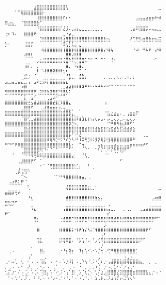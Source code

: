 ⠀⠀⠀⠀⠀⠀⠀⠀⠀⣴⣿⣿⣿⣿⣿⣿⣿⣿⣿⢣⠀⠀⠀⠀⠀⠀⠀⠀⠀⠀⠀⠀⠀⠀⠀⠀⠀⠀⠀⠀⠀⠀⠀⠀⠀⠀⠀⠀⣀⠀⠀⠀⠁⠉⢿⣿⣿⣿⣿⣿⣿⠂⠀⠀⠀⠀⠀⠀⠀⠀⠀⠀⠀⠀⠀⠀⠀⠀⠀⠀⠀⠀⠀⠀⠀⠀⠀⠀⠀⠀
⠀⠀⠀⠀⠀⠀⠀⠀⠀⠀⢸⣿⣿⣿⣿⣿⣿⣿⠏⠆⠂⠀⠀⠀⠀⠀⠀⠀⠀⠀⠀⠀⠀⠀⠀⠀⠀⠀⠀⠀⠀⣠⣤⣤⣴⣶⡶⠗⠾⠿⣴⣦⡀⠀⠈⣿⣿⣿⣿⡷⠁⠀⠀⠀⠀⠀⠀⠀⠀⠀⠀⠀⠀⠀⠀⠀⠀⠀⠀⠀⠀⠀⠀⠀⠀⠀⠀⠀⠀⠀
⠀⠀⠀⠀⠀⠀⠀⠀⠀⠀⠘⣿⣿⣿⣿⣿⣿⡏⣜⡸⠄⣠⣶⣄⣀⣀⣀⣀⣀⡀⡀⠀⠀⠀⠀⠀⠀⠀⠀⢀⣴⠿⣻⣿⡭⠤⢤⣄⣀⢐⠆⠹⠄⠀⠀⣿⣿⣿⠟⠀⠀⠀⠀⠀⠀⠀⠀⣀⠐⡴⣀⠀⠀⠀⠀⠀⠀⠀⠀⠀⠀⠀⠀⠀⠀⠀⠀⠀⠀⠀
⠀⠀⠀⠀⠀⠀⠀⠀⠀⠀⠀⣹⣿⣿⣿⣿⣿⣿⢴⣻⣿⣿⣿⣿⢿⣿⣿⣿⣿⣿⣿⣷⣦⠀⠀⠀⠀⠀⠀⠜⢉⢟⡧⣶⣿⣷⡶⣦⣭⡓⠂⠀⠀⠀⠀⢸⣿⡏⠀⠀⠀⠀⠀⠀⠀⠀⠐⠿⢢⡃⢧⡆⣄⠀⠀⠀⠀⠀⠀⠀⠀⠀⠀⠀⠀⠀⠀⠀⠀⠀
⠀⠀⠀⠀⠀⠀⠀⠀⠀⠀⠀⠸⣿⣿⣿⣿⣿⣿⢸⣿⣿⡿⣿⣿⣿⣿⣿⣿⣿⡿⣿⡜⢿⢧⠀⠀⠀⠀⠀⠀⠘⠼⠀⠛⠧⠟⠀⡜⠿⠀⠀⠀⠀⠀⠀⢼⣿⣇⠀⠀⠀⠀⠀⠀⠀⠀⠀⠀⣿⠿⣼⣿⣿⠀⠀⠀⠀⠀⠀⠀⠀⠀⠀⠀⠀⠀⠀⠀⠀⠀
⠀⠀⠀⠀⠀⠀⠀⠀⠀⠀⡠⣦⣿⣿⣿⣿⣿⣿⢬⣿⠳⠿⡛⣿⣿⠥⠙⠃⠉⠀⠉⠁⠀⠸⠂⠀⠀⠀⠀⠀⠀⠀⠀⠀⠀⠀⠐⠁⠀⠀⠀⠀⠀⠀⠀⢸⡏⡀⠀⡀⠀⠀⠀⠀⠀⠀⠀⠀⣿⡀⠈⢯⣿⡀⠀⠀⠀⠀⠀⠀⠀⠀⠀⠀⠀⠀⠀⠀⠀⠀
⠀⠀⠀⠀⠀⠀⠀⠀⠀⠀⡇⠈⢼⡿⣿⣽⣿⣿⣂⠆⠀⠀⠀⠉⠀⠁⠀⠀⠀⠀⠀⠀⠀⠀⠀⠀⠀⠀⠀⠀⠀⠀⠀⠀⠀⠀⠀⠀⠀⠀⠀⠀⠀⠀⠀⣾⡰⠀⠈⠀⠀⠀⠀⠀⠀⠀⠀⠀⠘⣧⣀⠀⣾⣷⡄⠀⠀⠀⠀⠀⡀⢀⡀⡀⢄⡠⢀⠤⡀⡄
⣠⣀⣤⣀⣤⣌⣀⢠⠀⣠⠗⣒⡿⡇⣿⣯⣿⣿⣯⣆⠁⠀⠀⠀⠀⠀⠀⠀⠀⠀⠀⠀⠀⠀⠀⠀⠀⠀⠀⠀⠀⠀⠀⠀⠀⠀⠀⠀⠀⠀⠀⠀⠀⠀⠰⡿⠀⠀⠀⠀⠀⠀⠀⠀⠀⠀⢀⣀⣴⣼⡿⠿⠿⠽⠛⠛⠒⠓⠚⠓⠚⠋⠉⠈⠉⠉⠉⠈⠉⠉
⣻⢿⣿⣿⣿⣿⣿⣿⣿⠟⢀⣽⣿⣷⣽⣿⣯⢻⣿⡧⠅⠀⠀⠀⠀⠀⠀⠀⠀⠀⠀⠀⠀⠀⠀⠀⠀⠀⠀⠀⠀⠀⠀⠀⠀⠀⠀⠀⠀⠀⠀⠀⠀⠀⠁⡇⠀⣠⠊⠀⠀⠀⢀⣠⠴⠚⠉⠉⠀⠀⠀⠀⠀⠀⠀⠀⠀⠀⠀⠀⠀⠀⠀⠀⠀⠀⠀⠀⠀⠀
⣿⣿⣿⣿⣿⣿⣿⣚⣢⣾⣼⣿⣿⣿⣿⣞⣯⡹⣿⣿⣄⠀⠀⠀⠀⠀⠀⠀⠀⠀⠀⢰⠀⠀⠀⠀⠀⠀⠀⠀⠀⠀⠀⠀⠀⠀⠀⠀⠀⠀⠀⠀⠀⠀⢀⣿⣿⠋⠀⠀⢀⣼⣿⣶⣶⣆⡦⢤⣀⣀⡀⠀⡀⠀⠀⠀⠀⠀⠀⠀⠀⠀⠀⠀⠀⠀⠀⠀⠀⠀
⣿⣿⣿⣿⣿⣿⣿⣿⣿⣿⣿⣿⣿⣿⣿⣿⣿⣿⣿⣿⡷⣄⠀⠀⠀⠀⠀⠀⠀⠀⠀⠘⣧⣔⣴⣤⠄⡀⢠⣶⣶⠟⠀⠀⠀⠀⠀⠀⠀⠀⠀⠀⠀⠀⠈⣿⢋⣀⣴⣶⣿⣿⣿⣿⣿⣿⣿⣿⣷⣾⣯⡿⣶⣱⣆⡖⣤⢆⡤⣠⠄⡤⣀⢄⡠⣀⠄⣄⢄⡠
⣿⣿⣿⣿⣿⣿⣿⣿⣿⣿⣿⣿⣿⣿⣿⣿⣿⣿⣿⣿⡽⣙⢆⠀⠀⠀⠀⠀⠀⠀⠀⠀⠉⠛⠿⠻⣷⡼⠿⠋⠁⠀⠀⠀⠀⠀⠀⠀⠀⠀⠀⠀⠀⠀⠀⣿⣾⣿⣿⣿⣿⣿⣿⣿⣿⣿⣿⣿⣿⣿⣿⣿⣿⣿⣾⣿⣿⣾⣷⣯⣿⣵⣯⣾⣳⣯⣾⣾⡾⣵
⣿⣿⣿⣿⣿⣿⣿⣿⣿⣿⣿⣿⣿⣿⣿⣿⣿⣿⣿⣿⡧⠋⠚⣜⠀⠀⠀⠀⠀⠀⠀⠀⠀⠀⠀⠀⠀⠀⠀⠀⠀⠀⠀⢀⣀⠀⠀⠀⠀⠀⠀⠀⠀⠀⠀⣿⣿⣿⣿⣿⣿⣿⠿⢿⠻⡙⠫⠙⠎⡑⠣⠛⠸⠭⢛⡹⠯⡻⡝⢿⡽⣻⢿⡿⣿⣿⣿⣿⠿⠛
⠛⠙⠋⠟⠿⣿⣿⣿⣿⣿⣿⣿⣿⣿⣿⣿⣿⣿⣿⣿⣧⡂⠀⠉⢲⡀⠀⠀⠀⢤⣦⣤⣤⣤⣴⣤⣤⣠⣤⡶⠶⠶⠶⠞⠋⠀⠀⠀⠀⠀⠀⠀⠀⠀⢀⣿⣿⣿⣿⡿⠻⠙⠂⠈⠀⠁⠀⠀⠀⠁⠀⠀⠀⠀⠈⠁⠀⠁⠃⠌⠡⠋⠎⢓⡛⢿⠟⠉⠀⠀
⠀⠀⠈⠀⠀⠈⠙⠙⠻⢛⠿⠿⡿⣿⣿⣿⣿⣿⣿⣿⣿⣔⠀⠀⠈⢣⡀⠀⠀⠀⠀⠈⠁⠀⠀⠀⠀⠀⠀⠀⠀⠀⠀⠀⠀⠀⠀⠀⠀⠀⠀⠀⠀⢀⣸⣿⣿⡟⠋⠀⠁⠀⠀⠀⠀⠀⠀⠀⠀⠀⠀⠀⠀⠀⠀⠀⠀⠀⠀⠀⠀⠀⠀⠀⠀⠋⠀⠀⠀⠀
⠀⠀⠀⠀⢀⠀⠀⠀⠀⠀⠀⠂⠁⠈⢛⣿⣿⣿⣿⣿⣿⣿⣊⡄⠀⠀⠃⢀⠀⠀⠀⠀⠀⠀⠀⠀⠀⠀⠀⠀⠀⠀⠀⠀⠀⠀⠀⠀⠀⠀⠀⠀⢀⡾⢨⢻⠓⠀⠀⠀⠀⠀⠀⠀⠀⠀⠀⠀⠀⠀⠀⠀⠀⠀⠀⠀⠀⠀⠀⠀⠀⠀⠀⠀⠀⠀⠀⠀⠀⠀
⠀⠀⠀⠀⠀⠉⠢⠀⠀⠀⠀⠀⠀⠀⠀⠈⠉⠛⠻⣿⣿⣿⣿⣶⣤⡀⢀⠀⠀⠀⠀⠀⠀⠀⠀⠀⠀⠀⠀⠀⠀⠀⠀⠀⠀⠀⠀⠀⠀⠀⢠⣴⣟⣅⡟⠈⠀⠀⠀⠀⠀⠀⠀⠀⠀⠀⠀⠀⠀⠀⠀⠀⠀⠀⠀⠀⠀⠀⠀⠀⠀⠀⠀⠀⠀⠀⠀⠀⠀⠀
⠀⠀⠀⠀⠀⠀⠀⢃⠀⠀⠀⠀⠀⠀⠀⠀⠀⠀⠀⢼⣿⣿⣿⣿⣿⣿⣶⣀⠂⠀⠀⠀⠀⠀⠀⠀⠀⠀⠀⠀⠀⠀⠀⠀⠀⠀⠀⠀⣀⣶⣿⡿⢛⠞⠀⠀⠀⠀⠀⠀⠀⠀⠀⠀⠀⠀⠀⠀⠀⠀⠀⠀⠀⠀⠀⠀⠀⠀⠀⠀⠀⠀⠀⠀⠀⠀⠀⠀⠀⠀
⠀⠀⠀⠀⠀⠀⠀⠘⣆⠀⠀⠀⠀⠀⠀⠀⠀⠀⠀⣾⣿⣿⣿⣿⣿⣿⣿⣿⣷⣢⡄⠀⠀⠀⠀⠀⠀⠀⠀⠀⠀⠀⠀⠀⠀⠀⣠⣶⣿⣿⢷⡽⠋⠀⠀⠀⠀⠀⠀⠀⠀⠀⠀⠀⠀⠀⠀⠀⠀⠀⠀⠀⠀⠀⠀⠀⠀⠀⠀⠀⠀⢀⠀⠀⠀⠀⠀⠀⠀⠀
⠀⠀⠀⠀⠀⠀⠀⠀⠹⣆⠀⠀⠀⠀⠀⠀⠀⠀⢠⣿⣿⣿⣿⣿⣿⣿⣿⣿⣿⣿⣿⣷⣤⣀⡀⠀⠀⡀⢀⡀⠀⠀⢀⣠⣴⣾⣿⣿⣿⠟⠁⠀⠀⠀⠀⠀⠀⠀⠀⠀⠀⠀⠀⠀⠀⠀⠀⠀⠀⠀⠀⠀⠀⠀⠀⠀⠀⠀⠀⠀⠀⡎⠀⠀⠀⠀⠀⠀⠀⠀
⠀⠀⠀⠀⠀⠀⠀⠀⠀⢻⡆⠀⠀⠀⠀⠀⠀⢐⣾⣿⣿⠙⣿⣿⡿⣟⠿⣿⣿⣿⣿⣿⣿⣿⣾⣿⣷⣿⣿⣷⣿⣿⣿⣿⣿⣿⡿⠋⠁⠀⠀⠀⠀⠀⠀⠀⠀⠀⠀⠀⠀⠀⠀⠀⠀⠀⠀⠀⠀⠀⠀⠀⠀⠀⠀⠀⠀⠀⠀⠀⡸⠀⠀⠀⠀⠀⠀⠀⠀⠀
⠀⠀⠀⠀⠀⠀⠀⠀⠀⠀⣿⠀⠀⠀⠀⠀⠀⣿⣿⣿⣯⡅⢻⡟⢱⡌⢣⡍⢻⣿⣿⣿⣿⣿⣿⣿⣿⣿⣿⣿⣿⣿⣿⣿⡟⠋⠀⠀⠀⠀⠀⠀⠀⠀⠀⠀⠀⠀⠀⠀⠀⠀⠀⠀⠀⠀⠀⠀⠀⠀⠀⠀⠀⠀⠀⠀⠀⠀⠀⢠⠃⠀⠀⠀⠀⠀⠀⠀⠀⠀
⠀⠀⠀⠀⠀⠀⠀⠀⠀⠀⢹⣇⠀⠀⠀⠀⠀⡿⢿⠿⣿⠄⠘⡧⢡⠘⠤⠘⡠⢊⠻⣿⣿⣿⣿⣿⣿⣿⣿⣿⣿⣿⠟⠋⠀⠀⠀⠀⠀⠀⠀⠀⠀⠀⠀⠀⠀⡀⠀⠀⠀⠀⠀⠀⠀⠀⠀⠀⠀⠀⠀⠀⠀⠀⠀⠀⠀⠀⠀⡘⠀⠀⠀⠀⠀⠀⠀⠀⠀⠀
⠀⢀⠠⠀⠀⠀⠀⠀⠀⠀⠀⣿⡄⠀⠀⠀⠀⡐⠘⡆⢽⡆⠀⠹⡆⢡⠊⠔⠡⡈⢒⠠⢋⠛⢿⣿⣿⣿⢿⣿⣿⡁⠀⠀⠀⠀⠀⠀⠀⠀⠀⠀⠀⠀⠀⠀⢠⠃⠀⠀⠀⢀⠀⠀⠀⠀⠀⠀⠀⠀⠀⠀⠀⠀⠀⠀⠀⠀⢀⠀⠀⠀⠀⠀⠀⠀⠠⢀⠠⠀
⢀⠂⠤⢁⠀⢂⠀⠂⠠⠀⠄⢹⣧⠀⠠⠀⠂⠄⠡⡐⠸⡇⠠⢀⠑⢢⠘⡨⠐⡁⠆⡐⢠⣼⡿⣿⣷⣿⢿⣯⣿⣿⣦⡀⠀⡀⠀⡀⠀⡀⢀⠠⠀⠄⠂⠀⡜⡀⠀⡀⢂⠄⠠⠀⢀⠁⠀⡀⠀⢀⠠⠀⠐⠀⡀⢀⢀⠰⢈⠀⡐⠠⡀⣁⠂⠌⡐⢠⢀⠂
⢂⡍⡰⠂⠌⠠⢈⠄⠡⢈⠄⠩⣿⡄⠡⠈⠔⡨⠐⢠⠁⣿⠀⡡⠈⢆⡑⠄⢃⠌⣰⣠⣿⣿⣿⣜⣽⣿⣿⣿⣶⣿⣿⣿⣧⣄⡐⠠⠐⠀⠂⠄⢂⠐⡈⡸⢁⠀⠆⠰⡈⠄⠡⠐⡠⠌⡐⠠⠐⡀⠂⠌⠠⢁⠐⡈⠄⣢⢁⡦⣈⡱⣠⢡⡚⡤⣑⢣⢌⠢
